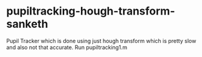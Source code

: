 pupiltracking-hough-transform-sanketh
=====================================

Pupil Tracker which is done using just hough transform which is pretty slow and also not that accurate.
Run pupiltracking1.m
